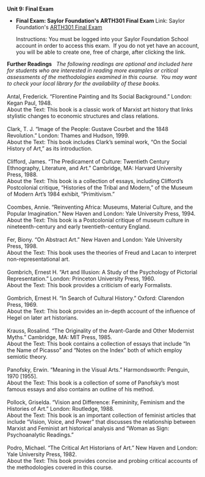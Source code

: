 **Unit 9: Final Exam** <span id="9"></span> 
-   **Final Exam: Saylor Foundation's ARTH301 Final Exam**
    Link: Saylor Foundation's [ARTH301 Final
    Exam](http://school.saylor.org/mod/quiz/view.php?id=200)  
      
     Instructions: You must be logged into your Saylor Foundation School
    account in order to access this exam.  If you do not yet have an
    account, you will be able to create one, free of charge, after
    clicking the link.

**Further Readings** <span id="9.1"></span> 
*The following readings are optional and included here for students who
are interested in reading more examples or critical assessments of the
methodologies examined in this course.  You may want to check your local
library for the availability of these books.*  
    
 Antal, Frederick. “Florentine Painting and Its Social Background.”
London: Kegan Paul, 1948.  
 About the Text: This book is a classic work of Marxist art history that
links stylistic changes to economic structures and class relations.  
    
 Clark, T. J. “Image of the People: Gustave Courbet and the 1848
Revolution.” London: Thames and Hudson, 1999.  
 About the Text: This book includes Clark’s seminal work, “On the Social
History of Art,” as its introduction.  
    
 Clifford, James. “The Predicament of Culture: Twentieth Century
Ethnography, Literature, and Art.” Cambridge, MA: Harvard University
Press, 1988.  
 About the Text: This book is a collection of essays, including
Clifford’s Postcolonial critique, “Histories of the Tribal and Modern,”
of the Museum of Modern Art’s 1984 exhibit, “Primitivism.”  
    
 Coombes, Annie. “Reinventing Africa: Museums, Material Culture, and the
Popular Imagination.” New Haven and London: Yale University Press,
1994.  
 About the Text: This book is a Postcolonial critique of museum culture
in nineteenth-century and early twentieth-century England.  
    
 Fer, Biony. “On Abstract Art.” New Haven and London: Yale University
Press, 1998.  
 About the Text: This book uses the theories of Freud and Lacan to
interpret non-representational art.  
    
 Gombrich, Ernest H. “Art and Illusion: A Study of the Psychology of
Pictorial Representation.” London: Princeton University Press, 1960.  
 About the Text: This book provides a criticism of early Formalists.  
    
 Gombrich, Ernest H. “In Search of Cultural History.” Oxford: Clarendon
Press, 1969.  
 About the Text: This book provides an in-depth account of the influence
of Hegel on later art historians.  
    
 Krauss, Rosalind. “The Originality of the Avant-Garde and Other
Modernist Myths.” Cambridge, MA: MIT Press, 1985.  
 About the Text: This book contains a collection of essays that include
“In the Name of Picasso” and “Notes on the Index” both of which employ
semiotic theory.  
    
 Panofsky, Erwin. “Meaning in the Visual Arts.” Harmondsworth: Penguin,
1970 [1955].  
 About the Text: This book is a collection of some of Panofsky’s most
famous essays and also contains an outline of his method.  
    
 Pollock, Griselda. “Vision and Difference: Femininity, Feminism and the
Histories of Art.” London: Routledge, 1988.  
 About the Text: This book is an important collection of feminist
articles that include “Vision, Voice, and Power” that discusses the
relationship between Marxist and Feminist art historical analysis and
“Woman as Sign: Psychoanalytic Readings.”  
    
 Podro, Michael. “The Critical Art Historians of Art.” New Haven and
London: Yale University Press, 1982.  
 About the Text: This book provides concise and probing critical
accounts of the methodologies covered in this course.


